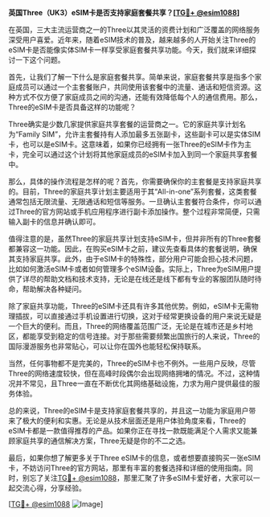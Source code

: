 **英国Three（UK3）eSIM卡是否支持家庭套餐共享？[[TG💪+ @esim1088](https://t.me/s/esim1088)]**

在英国，三大主流运营商之一的Three以其灵活的资费计划和广泛覆盖的网络服务深受用户喜爱。近年来，随着eSIM技术的普及，越来越多的人开始关注Three的eSIM卡是否能像实体SIM卡一样享受家庭套餐共享功能。今天，我们就来详细探讨一下这个问题。

首先，让我们了解一下什么是家庭套餐共享。简单来说，家庭套餐共享是指多个家庭成员可以通过一个主套餐账户，共同使用该套餐中的流量、通话和短信资源。这种方式不仅方便了家庭成员之间的沟通，还能有效降低每个人的通信费用。那么，Three的eSIM卡是否具备这样的功能呢？

Three确实是少数几家提供家庭共享套餐的运营商之一。它的家庭共享计划名为“Family SIM”，允许主套餐持有人添加最多五张副卡，这些副卡可以是实体SIM卡，也可以是eSIM卡。这意味着，如果你已经拥有一张Three的eSIM卡作为主卡，完全可以通过这个计划将其他家庭成员的eSIM卡加入到同一个家庭共享套餐中。

那么，具体的操作流程是怎样的呢？首先，你需要确保你的主套餐是支持家庭共享的。目前，Three的家庭共享计划主要适用于其“All-in-one”系列套餐，这类套餐通常包括无限流量、无限通话和短信等服务。一旦确认主套餐符合条件，你可以通过Three的官方网站或手机应用程序进行副卡添加操作。整个过程非常简便，只需输入副卡的信息并确认即可。

值得注意的是，虽然Three的家庭共享计划支持eSIM卡，但并非所有的Three套餐都兼容这一功能。因此，在购买eSIM卡之前，建议先查看具体的套餐说明，确保其支持家庭共享。此外，由于eSIM卡的特殊性，部分用户可能会担心技术问题，比如如何激活eSIM卡或者如何管理多个eSIM设备。实际上，Three为eSIM用户提供了详尽的帮助文档和技术支持，无论是在线还是线下都有专业的客服团队随时待命，帮助解决各种疑问。

除了家庭共享功能，Three的eSIM卡还具有许多其他优势。例如，eSIM卡无需物理插拔，可以直接通过手机设置进行切换，这对于经常更换设备的用户来说无疑是一个巨大的便利。而且，Three的网络覆盖范围广泛，无论是在城市还是乡村地区，都能享受到稳定的信号连接。对于那些需要频繁出国旅行的人来说，Three的国际漫游服务也非常贴心，可以让你在国外也能轻松保持联系。

当然，任何事物都不是完美的，Three的eSIM卡也不例外。一些用户反映，尽管Three的网络速度较快，但在高峰时段偶尔会出现网络拥堵的情况。不过，这种情况并不常见，且Three一直在不断优化其网络基础设施，力求为用户提供最佳的服务体验。

总的来说，Three的eSIM卡是支持家庭套餐共享的，并且这一功能为家庭用户带来了极大的便利和实惠。无论是从技术层面还是用户体验角度来看，Three的eSIM卡都是一款值得推荐的产品。如果你正在寻找一款既能满足个人需求又能兼顾家庭共享的通信解决方案，Three无疑是你的不二之选。

最后，如果你想了解更多关于Three eSIM卡的信息，或者想要直接购买一张eSIM卡，不妨访问Three的官方网站，那里有丰富的套餐选择和详细的使用指南。同时，别忘了关注[TG💪+ @esim1088](https://t.me/s/esim1088)，那里汇聚了许多eSIM卡爱好者，大家可以一起交流心得，分享经验。

[[TG💪+ @esim1088](https://t.me/s/esim1088) ![Image](https://i.postimg.cc/4NQfJmqS/Snipaste-2025-05-13-00-14-12.png)]